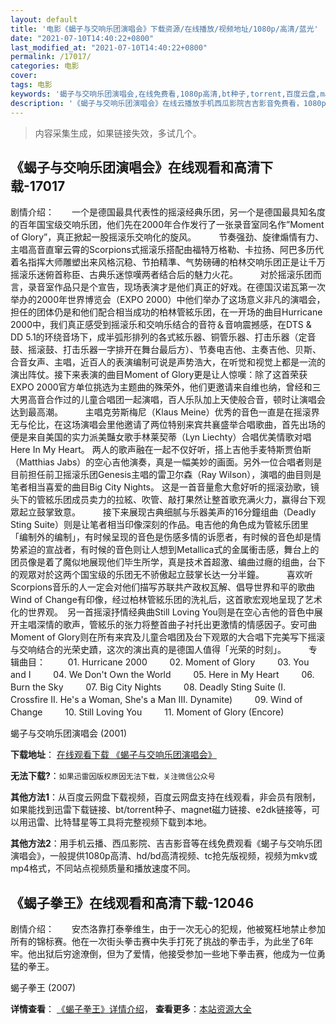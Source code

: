 ```yaml
---
layout: default
title: '电影《蝎子与交响乐团演唱会》下载资源/在线播放/视频地址/1080p/高清/蓝光'
date: "2021-07-10T14:40:22+0800"
last_modified_at: "2021-07-10T14:40:22+0800"
permalink: /17017/
categories: 电影
cover:
tags: 电影
keywords: '蝎子与交响乐团演唱会,在线免费看,1080p高清,bt种子,torrent,百度云盘,magnet,磁力链,迅雷下载资源'
description: '《蝎子与交响乐团演唱会》在线云播放手机西瓜影院吉吉影音免费看，1080p高清bd/hd未删减完整版和tc抢先枪版，mkv/mp4格式，附带bt/torrent种子、magnet/磁力链、百度云盘、网盘资源迅雷下载链接'
---
```


>内容采集生成，如果链接失效，多试几个。


## 《蝎子与交响乐团演唱会》在线观看和高清下载-17017

剧情介绍：　　一个是德国最具代表性的摇滚经典乐团，另一个是德国最具知名度的百年国宝级交响乐团，他们先在2000年合作发行了一张录音室同名作”Moment of Glory”，真正掀起一股摇滚乐交响化的旋风。  　　节奏强劲、旋律煽情有力、主唱高音直窜云霄的Scorpions式摇滚乐搭配由福特万格勒、卡拉扬、阿巴多历代着名指挥大师雕塑出来风格沉稳、节拍精準、气势磅礡的柏林交响乐团正是让千万摇滚乐迷俯首称臣、古典乐迷惊嘆两者结合后的魅力火花。  　　对於摇滚乐团而言，录音室作品只是个宣告，现场表演才是他们真正的好戏。在德国汉诺瓦第一次举办的2000年世界博览会（EXPO 2000）中他们举办了这场意义非凡的演唱会，担任的团体仍是和他们配合相当成功的柏林管絃乐团，在一开场的曲目Hurricane 2000中，我们真正感受到摇滚乐和交响乐结合的音符＆音响震撼感，在DTS & DD 5.1的环绕音场下，成半弧形排列的各式絃乐器、铜管乐器、打击乐器（定音鼓、摇滚鼓、打击乐器一字排开在舞台最后方）、节奏电吉他、主奏吉他、贝斯、合音女声、主唱，近百人的表演编制可说是声势浩大，在听觉和视觉上都是一流的演出阵仗。接下来表演的曲目Moment of Glory更是让人惊嘆：除了这首荣获EXPO 2000官方单位挑选为主题曲的殊荣外，他们更邀请来自维也纳，曾经和三大男高音合作过的儿童合唱团一起演唱，百人乐队加上天使般合音，顿时让演唱会达到最高潮。  　　主唱克劳斯梅尼（Klaus Meine）优秀的音色一直是在摇滚界无与伦比，在这场演唱会里他邀请了两位特别来宾共襄盛举合唱歌曲，首先出场的便是来自美国的实力派美豔女歌手林莱契蒂（Lyn Liechty）合唱优美情歌对唱Here In My Heart。 两人的歌声融在一起不仅好听，搭上吉他手麦特斯贾伯斯（Matthias Jabs）的空心吉他演奏，真是一幅美妙的画面。另外一位合唱者则是目前担任前卫摇滚乐团Genesis主唱的雷卫尔森（Ray Wilson），演唱的曲目则是笔者相当喜爱的曲目Big City Nights。 这是一首音量愈大愈好听的摇滚劲歌，镜头下的管絃乐团成员卖力的拉絃、吹管、敲打果然让整首歌充满火力，赢得台下观眾起立鼓掌致意。  　　接下来展现古典细腻与乐器美声的16分鐘组曲（Deadly Sting Suite）则是让笔者相当印像深刻的作品。电吉他的角色成为管絃乐团里「编制外的编制」，有时候呈现的音色是伤感多情的诉愿者，有时候的音色却是情势紧迫的宣战者，有时候的音色则让人想到Metallica式的金属衝击感，舞台上的团员像是着了魔似地展现他们毕生所学，真是技术首超激、编曲过癮的组曲，台下的观眾对於这两个国宝级的乐团无不骄傲起立鼓掌长达一分半鐘。  　　喜欢听Scorpions音乐的人一定会对他们描写苏联共产政权瓦解、倡导世界和平的歌曲Wind of Change有印像，经过柏林管絃乐团的洗礼后，这首歌宏观地呈现了艺术化的世界观。　另一首摇滚抒情经典曲Still Loving You则是在空心吉他的音色中展开主唱深情的歌声，管絃乐的张力将整首曲子衬托出更激情的情感因子。安可曲Moment of Glory则在所有来宾及儿童合唱团及台下观眾的大合唱下完美写下摇滚与交响结合的光荣史蹟，这次的演出真的是德国人值得「光荣的时刻」。  　　专辑曲目：  　　01. Hurricane 2000  　　02. Moment of Glory  　　03. You and I  　　04. We Don't Own the World  　　05. Here in My Heart  　　06. Burn the Sky  　　07. Big City Nights  　　08. Deadly Sting Suite (I. Crossfire II. He's a Woman, She's a Man III. Dynamite)  　　09. Wind of Change  　　10. Still Loving You  　　11. Moment of Glory (Encore)


蝎子与交响乐团演唱会 (2001)

**下载地址**： [在线观看下载 《蝎子与交响乐团演唱会》](https://www.btbtdy.me/btdy/dy3782.html) 


**无法下载?**：`如果迅雷因版权原因无法下载，关注微信公众号 `

**其他方法1**：从百度云网盘下载视频，百度云网盘支持在线观看，非会员有限制，如果能找到迅雷下载链接、bt/torrent种子、magnet磁力链接、e2dk链接等，可以用迅雷、比特彗星等工具将完整视频下载到本地。

**其他方法2**：用手机云播、西瓜影院、吉吉影音等在线免费观看《蝎子与交响乐团演唱会》，一般提供1080p高清、hd/bd高清视频、tc抢先版视频，视频为mkv或mp4格式，不同站点视频质量和播放速度不同。


## 《蝎子拳王》在线观看和高清下载-12046

剧情介绍：　　安杰洛靠打泰拳维生，由于一次无心的犯规，他被冤枉地禁止参加所有的锦标赛。他在一次街头拳击赛中失手打死了挑战的拳击手，为此坐了6年牢。他出狱后穷途潦倒，但为了爱情，他接受参加一些地下拳击赛，他成为一位勇猛的拳王。


蝎子拳王 (2007)

**详情查看**： [《蝎子拳王》详情介绍](/movie/12046/)， **查看更多**：[本站资源大全](/movie/t/all/)

